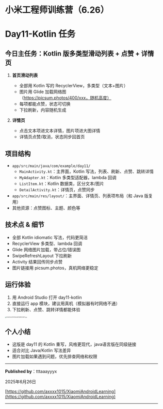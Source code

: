 # 小米工程师训练营（6.26）
# Day11-Kotlin 任务

## 今日主任务：Kotlin 版多类型滑动列表 + 点赞 + 详情页

1. **首页滑动列表**
   - 全部用 Kotlin 写的 RecyclerView，多类型（文本+图片）
   - 图片用 Glide 加载网络图（https://picsum.photos/400/xxx，随机高度）
   - 每项都能点赞，状态可切换
   - 下拉刷新，内容随机生成

2. **详情页**
   - 点击文本项进文本详情，图片项进大图详情
   - 详情页点赞/取消，状态同步回首页

## 项目结构

- `app/src/main/java/com/example/day11/`
  - `MainActivity.kt`：主界面，Kotlin 写法，列表、刷新、点赞、跳转详情
  - `MyAdapter.kt`：Kotlin 多类型适配器，lambda 回调
  - `ListItem.kt`：Kotlin 数据类，区分文本/图片
  - `DetailActivity.kt`：详情页，点赞同步
- `app/src/main/res/layout/`：主界面、详情页、列表项布局（和 Java 版复用）
- 其他资源：点赞图标、主题、颜色等

## 技术点 & 细节
- 全部 Kotlin idiomatic 写法，代码更简洁
- RecyclerView 多类型、lambda 回调
- Glide 网络图片加载，带占位/错误图
- SwipeRefreshLayout 下拉刷新
- Activity 结果回传同步点赞
- 图片链接用 picsum.photos，真机网络更稳定

## 运行体验
1. 用 Android Studio 打开 day11-kotlin
2. 直接运行 app 模块，建议用真机（模拟器有时网络不通）
3. 下拉刷新、点赞、跳转详情都能体验

<img src="https://img.picui.cn/free/2025/06/26/685d5ddd4ee7e.jpg" alt="47e6359c9f79739b5b1815891525877.jpg" style="zoom:25%;" />

## 个人小结
- 这版是 day11 的 Kotlin 重写，风格更现代，java语言版在同级链接
- 适合对比 Java/Kotlin 写法差异
- 图片加载如果遇到问题，优先排查网络和权限

----

**Published by**：tttaaayyyx

2025年6月26日

[https://github.com/axxxx1015/XiaomiAndroidLearning](https://github.com/axxxx1015/XiaomiAndroidLearning)

----



 
